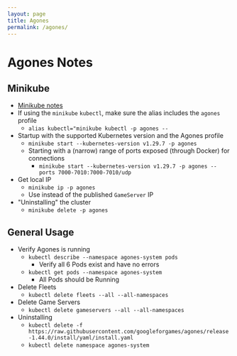 ```yaml
---
layout: page
title: Agones
permalink: /agones/
---
```


# Agones Notes

## Minikube

* [Minikube notes](/kube)
* If using the `minikube` `kubectl`, make sure the alias includes the `agones` profile
  * `alias kubectl="minikube kubectl -p agones --`
* Startup with the supported Kubernetes version and the Agones profile
  *  `minikube start --kubernetes-version v1.29.7 -p agones`
  *  Starting with a (narrow) range of ports exposed (through Docker) for connections
      * `minikube start --kubernetes-version v1.29.7 -p agones --ports 7000-7010:7000-7010/udp`
* Get local IP
  * `minikube ip -p agones`
  * Use instead of the published `GameServer` IP
* "Uninstalling" the cluster
  * `minikube delete -p agones`

## General Usage

* Verify Agones is running
  * `kubectl describe --namespace agones-system pods`
      * Verify all 6 Pods exist and have no errors
  * `kubectl get pods --namespace agones-system`
      * All Pods should be Running
* Delete Fleets
  * `kubectl delete fleets --all --all-namespaces`
* Delete Game Servers
  * `kubectl delete gameservers --all --all-namespaces`
* Uninstalling
  * `kubectl delete -f https://raw.githubusercontent.com/googleforgames/agones/release-1.44.0/install/yaml/install.yaml`
  * `kubectl delete namespace agones-system`
